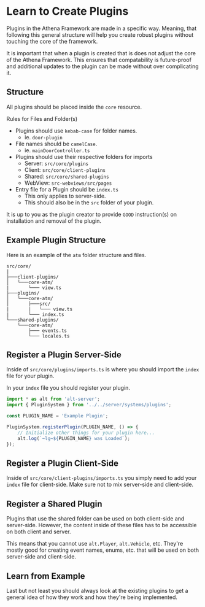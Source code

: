 

# Learn to Create Plugins

Plugins in the Athena Framework are made in a specific way. Meaning, that following this general structure will help you create robust plugins without touching the core of the framework.

It is important that when a plugin is created that is does not adjust the core of the Athena Framework. This ensures that compatability is future-proof and additional updates to the plugin can be made without over complicating it.

## Structure

All plugins should be placed inside the `core` resource.

Rules for Files and Folder(s)

- Plugins should use `kebab-case` for folder names.
  - ie. `door-plugin`
- File names should be `camelCase`.
  - ie. `mainDoorController.ts`
- Plugins should use their respective folders for imports
  - Server: `src/core/plugins`
  - Client: `src/core/client-plugins`
  - Shared: `src/core/shared-plugins`
  - WebView: `src-webviews/src/pages`
- Entry file for a Plugin should be `index.ts`
  - This only applies to server-side.
  - This should also be in the `src` folder of your plugin.

It is up to you as the plugin creator to provide `GOOD` instruction(s) on installation and removal of the plugin.

## Example Plugin Structure

Here is an example of the `atm` folder structure and files.

```
src/core/
|
├───client-plugins/
│   └───core-atm/
|       └─── view.ts
├───plugins/
│   └───core-atm/
│       ├───src/
|       |   └─── view.ts
|       └─── index.ts
└───shared-plugins/
    └───core-atm/
        ├─── events.ts
        └─── locales.ts
```

## Register a Plugin Server-Side

Inside of `src/core/plugins/imports.ts` is where you should import the `index` file for your plugin.

In your `index` file you should register your plugin.

```typescript
import * as alt from 'alt-server';
import { PluginSystem } from '../../server/systems/plugins';

const PLUGIN_NAME = 'Example Plugin';

PluginSystem.registerPlugin(PLUGIN_NAME, () => {
    // Initialize other things for your plugin here...
    alt.log(`~lg~${PLUGIN_NAME} was Loaded`);
});
```

## Register a Plugin Client-Side

Inside of `src/core/client-plugins/imports.ts` you simply need to add your `index` file for client-side. Make sure not to mix server-side and client-side.

## Register a Shared Plugin

Plugins that use the shared folder can be used on both client-side and server-side. However, the content inside of these files has to be accessible on both client and server.

This means that you cannot use `alt.Player`, `alt.Vehicle`, etc. They're mostly good for creating event names, enums, etc. that will be used on both server-side and client-side.

## Learn from Example

Last but not least you should always look at the existing plugins to get a general idea of how they work and how they're being implemented.